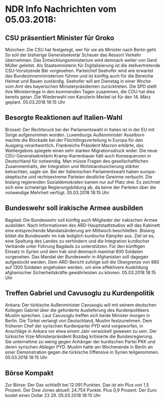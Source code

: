 # NDR Info Nachrichten vom 05.03.2018:


## CSU präsentiert Minister für Groko
München: Die CSU hat festgelegt, wer für sie als Minister nach Berlin geht. So soll der bisherige Generalsekretär Scheuer das Ressort Verkehr übernehmen. Das Entwicklungsministerium wird demnach weiter von Gerd Müller geleitet. Als Staatsministerin für Digitalisierung ist die stellvertretende CSU-Vorsitzende Bär vorgesehen. Parteichef Seehofer wird wie erwartet das Bundesinnenministerium führen und ist künftig auch für die Bereiche Heimat und Bauen zuständig. Seehofer will am Dienstag in einer Woche vom Amt des bayerischen Ministerpräsidenten zurücktreten. Die SPD stellt ihre Ministerriege in den kommenden Tagen zusammen, die CDU hat dies bereits getan. Die Wiederwahl von Kanzlerin Merkel ist für den 14. März geplant. 05.03.2018 18:15 Uhr 

## Besorgte Reaktionen auf Italien-Wahl
Brüssel: Der Rechtsruck bei der Parlamentswahl in Italien ist in der EU mit Sorge aufgenommen worden. Luxemburgs Außenminister Asselborn machte die Blockade bei der Flüchtlingsverteilung in Europa für den Ausgang verantwortlich. Frankreichs Präsident Macron erklärte, das Wahlergebnis spiegele einen sehr starken Migrationsdruck wider. Die neue CDU-Generalsekretärin Kramp-Karrenbauer hält auch Konsequenzen in Deutschland für notwendig. Man müsse Fragen des gesellschaftlichen Zusammenhalts, der Integration und Wohlstandssicherung stärker betrachten, sagte sie. Bei der italienischen Parlamentswahl haben europa-skeptische und rechtsextreme Parteien deutliche Gewinne verbucht. Die bislang regierenden Sozialdemokraten kamen nur auf Platz drei. Es zeichnet sich eine schwierige Regierungsbildung ab, da keine der Parteien über die notwendige Mehrheit verfügt. 05.03.2018 18:15 Uhr 

## Bundeswehr soll irakische Armee ausbilden
Bagdad: Die Bundeswehr soll künftig auch Mitglieder der irakischen Armee ausbilden. Nach Informationen des ARD-Hauptstadtstudios will das Kabinett eine entsprechende Mandatsänderung am Mittwoch beschließen. Bislang bildet die Bundeswehr im Irak lediglich kurdische Kämpfer aus. Ziel ist es, eine Spaltung des Landes zu verhindern und die Integration kurdischer Verbände unter Führung Bagdads zu unterstützen. Für den künftigen Einsatz in Syrien und dem Irak sind demnach maximal 800 Soldaten vorgesehen. Das Mandat der Bundeswehr in Afghanistan soll dagegen aufgestockt werden. Dem ARD-Bericht zufolge soll die Obergrenze von 980 auf 1300 Soldaten angehoben werden, um eine effektivere Ausbildung afghanischer Sicherheitskräfte gewährleisten zu können. 05.03.2018 18:15 Uhr 

## Treffen Gabriel und Cavusoglu zu Kurdenpolitik
Ankara: Der türkische Außenminister Cavusoglu will mit seinem deutschen Kollegen Gabriel über die geforderte Auslieferung des Kurdenpolitikers Muslim sprechen. Laut Cavusoglu treffen sich beide Minister morgen in Berlin. Die Türkei verlangt von Deutschland, Muslim festzunehmen. Dem früheren Chef der syrischen Kurdenpartei PYD wird vorgeworfen, in Anschläge in Ankara vor etwa einem Jahr verwickelt gewesen zu sein. Der türkische Vize-Ministerpräsident Bozdag kritisierte die Bundesregierung. Sie unternehme zu wenig gegen Anhänger der kurdischen Partei PKK und deren syrischen Ableger PYD. Muslim hatte am Wochenende in Berlin an einer Demonstration gegen die türkische Offensive in Syrien teilgenommen. 05.03.2018 18:15 Uhr 

## Börse Kompakt
Zur Börse: Der Dax schließt bei 12.091 Punkten. Das ist ein Plus von 1,5 Prozent. Der Dow Jones aktuell: 24.754 Punkte. Plus 0,9 Prozent. Der Euro kostet einen Dollar 23 29. 05.03.2018 18:15 Uhr 
